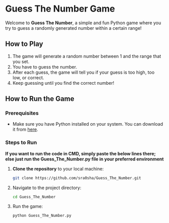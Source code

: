 # Guess The Number Game

Welcome to **Guess The Number**, a simple and fun Python game where you try to guess a randomly generated number within a certain range!

## How to Play
1. The game will generate a random number between 1 and the range that you set.
2. You have to guess the number.
3. After each guess, the game will tell you if your guess is too high, too low, or correct.
4. Keep guessing until you find the correct number!

## How to Run the Game

### Prerequisites
- Make sure you have Python installed on your system. You can download it from [here](https://www.python.org/downloads/).

### Steps to Run
**If you want to run the code in CMD, simply paste the below lines there; else just run the Guess_The_Number.py file in your preferred environment**
1. **Clone the repository** to your local machine:
   ```bash
   git clone https://github.com/sra0sha/Guess_The_Number.git
2. Navigate to the project directory:
   ```bash
   cd Guess_The_Number
3. Run the game:
   ```bash
   python Guess_The_Number.py
